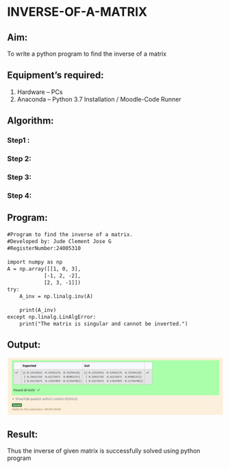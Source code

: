 # INVERSE-OF-A-MATRIX
## Aim:
To write a python program to find the inverse of a matrix
## Equipment’s required:
1. 	Hardware – PCs
2. 	Anaconda – Python 3.7 Installation / Moodle-Code Runner
## Algorithm:
### Step1 : 
### Step 2: 
### Step 3: 
### Step 4: 

## Program:
    #Program to find the inverse of a matrix.
    #Developed by: Jude Clement Jose G
    #RegisterNumber:24005310
   
    import numpy as np
    A = np.array([[1, 0, 3],
                [-1, 2, -2],
                [2, 3, -1]])
    try:
        A_inv = np.linalg.inv(A)
        
        print(A_inv)
    except np.linalg.LinAlgError:
        print("The matrix is singular and cannot be inverted.")
## Output:
![alt text](image.png)
## Result:
Thus the inverse of given matrix is successfully solved using python program

